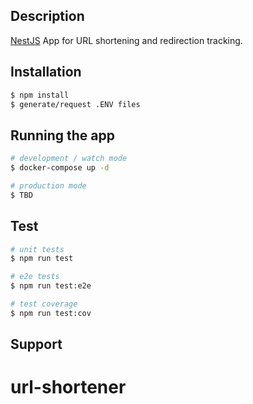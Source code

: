 ## Description

[NestJS](https://github.com/nestjs/nest) App for URL shortening and redirection tracking.

## Installation

```bash
$ npm install
$ generate/request .ENV files
```

## Running the app

```bash
# development / watch mode
$ docker-compose up -d

# production mode
$ TBD
```

## Test

```bash
# unit tests
$ npm run test

# e2e tests
$ npm run test:e2e

# test coverage
$ npm run test:cov
```

## Support


# url-shortener
